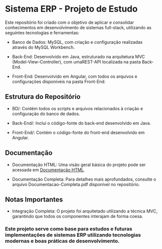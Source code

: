 # Sistema ERP - Projeto de Estudo

Este repositório foi criado com o objetivo de aplicar e consolidar conhecimentos em desenvolvimento de sistemas full-stack, utilizando as seguintes tecnologias e ferramentas:

- Banco de Dados: MySQL, com criação e configuração realizadas através do MySQL Workbench.

- Back-End: Desenvolvido em Java, estruturado na arquitetura MVC (Model-View-Controller), com umaREST-API localizada na pasta Back-End.

- Front-End: Desenvolvido em Angular, com todos os arquivos e configurações disponíveis na pasta Front-End.

## Estrutura do Repositório

- BD/: Contém todos os scripts e arquivos relacionados à criação e configuração do banco de dados.

- Back-End/: Inclui o código-fonte do back-end desenvolvido em Java.

- Front-End/: Contém o código-fonte do front-end desenvolvido em Angular.

## Documentação

- Documentação HTML: Uma visão geral básica do projeto pode ser acessada em [Documentação HTML](https://rafagiaretta.github.io/java_MVC_ERP_FullStack/Documentacao.html).

- Documentação Completa: Para detalhes mais aprofundados, consulte o arquivo Documentacao-Completa.pdf disponível no repositório.

## Notas Importantes

- Integração Completa: O projeto foi arquitetado utilizando a técnica MVC, garantindo que todos os componentes interajam de forma coesa.

### Este projeto serve como base para estudos e futuras implementações de sistemas ERP utilizando tecnologias modernas e boas práticas de desenvolvimento.
